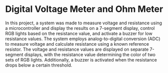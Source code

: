 # Digital Voltage Meter and Ohm Meter

In this project, a system was made to measure voltage and resistance using a microcontroller and display the results on a 7-segment display, control RGB lights based on the resistance value, and activate a buzzer for low resistance values. The system employs analog-to-digital conversion (ADC) to measure voltage and calculate resistance using a known reference resistor. The voltage and resistance values are displayed on separate 7-segment displays, with the resistance value determining the color of two sets of RGB lights. Additionally, a buzzer is activated when the resistance drops below a certain threshold.

